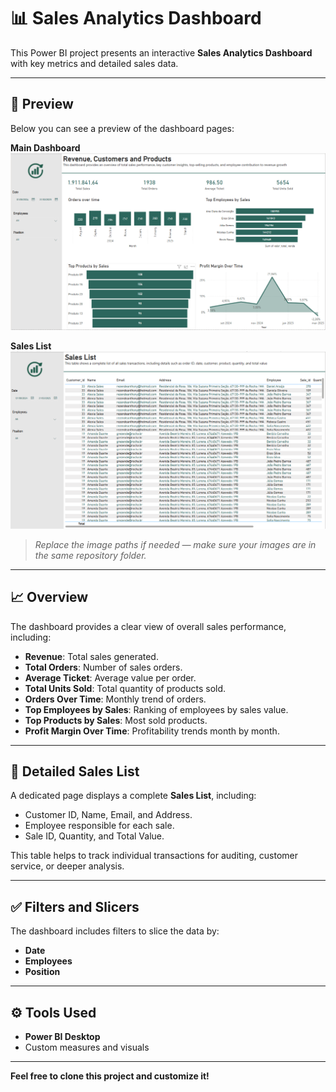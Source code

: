 # 📊 Sales Analytics Dashboard

This Power BI project presents an interactive **Sales Analytics Dashboard** with key metrics and detailed sales data.

---

## 📸 Preview

Below you can see a preview of the dashboard pages:

**Main Dashboard**
![Main Dashboard](./sales_kpi.png)

**Sales List**
![Sales List](./sales_list.png)

> *Replace the image paths if needed — make sure your images are in the same repository folder.*

---

## 📈 Overview

The dashboard provides a clear view of overall sales performance, including:
- **Revenue**: Total sales generated.
- **Total Orders**: Number of sales orders.
- **Average Ticket**: Average value per order.
- **Total Units Sold**: Total quantity of products sold.
- **Orders Over Time**: Monthly trend of orders.
- **Top Employees by Sales**: Ranking of employees by sales value.
- **Top Products by Sales**: Most sold products.
- **Profit Margin Over Time**: Profitability trends month by month.

---

## 📑 Detailed Sales List

A dedicated page displays a complete **Sales List**, including:
- Customer ID, Name, Email, and Address.
- Employee responsible for each sale.
- Sale ID, Quantity, and Total Value.

This table helps to track individual transactions for auditing, customer service, or deeper analysis.

---

## ✅ Filters and Slicers

The dashboard includes filters to slice the data by:
- **Date**
- **Employees**
- **Position**

---

## ⚙️ Tools Used

- **Power BI Desktop**
- Custom measures and visuals

---

**Feel free to clone this project and customize it!**

